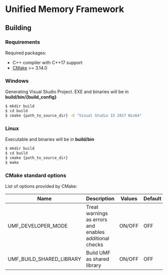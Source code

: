 # Unified Memory Framework

## Building

### Requirements

Required packages:
- C++ compiler with C++17 support
- [CMake](https://cmake.org/) >= 3.14.0

### Windows

Generating Visual Studio Project. EXE and binaries will be in **build/bin/{build_config}**

```bash
$ mkdir build
$ cd build
$ cmake {path_to_source_dir} -G "Visual Studio 15 2017 Win64"
```

### Linux

Executable and binaries will be in **build/bin**

```bash
$ mkdir build
$ cd build
$ cmake {path_to_source_dir}
$ make
```

### CMake standard options

List of options provided by CMake:

| Name | Description | Values | Default |
| - | - | - | - |
| UMF_DEVELOPER_MODE | Treat warnings as errors and enables additional checks | ON/OFF | OFF |
| UMF_BUILD_SHARED_LIBRARY | Build UMF as shared library | ON/OFF | OFF |
